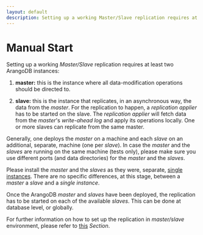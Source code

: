 ```yaml
---
layout: default
description: Setting up a working Master/Slave replication requires at least two ArangoDBinstances
---
```

Manual Start
============

Setting up a working _Master/Slave_ replication requires at least two ArangoDB
instances:

1. **master:** this is the instance where all data-modification operations should
be directed to.

1. **slave:** this is the instance that replicates, in an asynchronous way, the data
from the _master_. For the replication to happen, a _replication applier_ has to
be started on the slave. The _replication applier_ will fetch data from the _master_'s
_write-ahead log_ and apply its operations locally. One or more slaves can replicate
from the same master.

Generally, one deploys the _master_ on a machine and each _slave_ on an additional,
separate, machine (one per _slave_). In case the _master_ and the _slaves_ are
running on the same machine (tests only), please make sure you use different ports
(and data directories) for the _master_ and the _slaves_.

Please install the _master_ and the _slaves_ as they were, separate,
[single instances](deployment-single-instance.html). There are no specific differences,
at this stage, between a _master_ a _slave_ and a _single instance_.

Once the ArangoDB _master_ and _slaves_ have been deployed, the replication has
to be started on each of the available _slaves_. This can be done at database level,
or globally.

For further information on how to set up the replication in _master/slave_ environment,
please refer to [this](administration-master-slave-setting-up.html) _Section_.